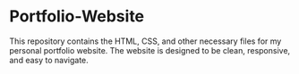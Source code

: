 # Portfolio-Website
This repository contains the HTML, CSS, and other necessary files for my personal portfolio website. The website is designed to be clean, responsive, and easy to navigate.
